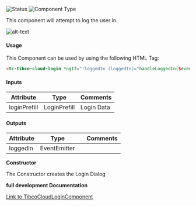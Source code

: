
![Status][auto] ![Component Type][top] <!--Component Meta {"created_by":"JS", "reviewed_by":"JG", "last_modified_by":"JS", "comment":""} Component Meta -->


<p>This component will attempt to log the user in.</p>

<p><img src="../Cloud-Login.png" alt="alt-text" class="img-responsive" title="Image"></p>



#### Usage


This Component can be used by using the following HTML Tag:

```html
<tc-tibco-cloud-login *ngIf="!loggedIn (loggedIn)="handleLoggedIn($event)"></tc-tibco-cloud-login>
```

#### Inputs

Attribute | Type | Comments
--- | --- | ---
loginPrefill | LoginPrefill | Login Data

#### Outputs

Attribute | Type |   | Comments
--- | --- | --- | ---
loggedIn | EventEmitter |   |  


<b>Constructor</b>


<p>The Constructor creates the Login Dialog</p>




<b>full development Documentation</b>

[Link to TibcoCloudLoginComponent](https://tibcosoftware.github.io/TCSTK-Libdocs/libdocs/tc-core-lib/components/TibcoCloudLoginComponent.html)


[auto]: https://img.shields.io/badge/Status-auto%20generated-lightgrey.svg?style=flat "auto generated"

[manually]: https://img.shields.io/badge/Status-manually%20created-yellow.svg?style=flat "manually created"

[draft]: https://img.shields.io/badge/Status-draft-red.svg?style=flat "draft"

[review]: https://img.shields.io/badge/Status-need%20review-yellowgreen.svg?style=flat "need review"

[review done]: https://img.shields.io/badge/Status-review%20done-green.svg?style=flat "review done"

[finalized]: https://img.shields.io/badge/Status-finalized-brightgreen.svg?style=flat "finalized"

[top]: https://img.shields.io/badge/Component%20Type-Top-blue.svg?style=flat "top Component"

[major]: https://img.shields.io/badge/Component%20Type-major%20Component-blue.svg?style=flat "major Component"

[minor]: https://img.shields.io/badge/Component%20Type-minor%20Component-blue.svg?style=flat "minor Component"


